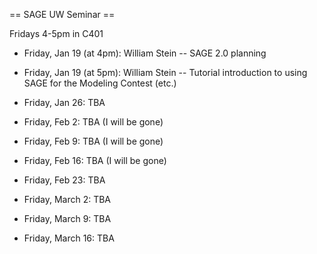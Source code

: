 == SAGE UW Seminar ==

Fridays 4-5pm in C401

 * Friday, Jan 19 (at 4pm): William Stein -- SAGE 2.0 planning 

 * Friday, Jan 19 (at 5pm): William Stein -- Tutorial introduction to using SAGE for the Modeling Contest (etc.)
  
 * Friday, Jan 26: TBA
 
 * Friday, Feb 2: TBA (I will be gone)

 * Friday, Feb 9: TBA (I will be gone)

 * Friday, Feb 16: TBA (I will be gone)

 * Friday, Feb 23: TBA

 * Friday, March 2: TBA

 * Friday, March 9: TBA

 * Friday, March 16: TBA
